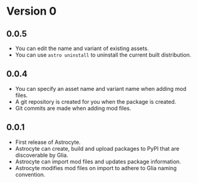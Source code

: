 # Version 0

## 0.0.5

* You can edit the name and variant of existing assets.
* You can use `astro uninstall` to uninstall the current built distribution.

## 0.0.4

* You can specify an asset name and variant name when adding mod files.
* A git repository is created for you when the package is created.
* Git commits are made when adding mod files.

## 0.0.1

* First release of Astrocyte.
* Astrocyte can create, build and upload packages to PyPI that are discoverable
  by Glia.
* Astrocyte can import mod files and updates package information.
* Astrocyte modifies mod files on import to adhere to Glia naming convention.
